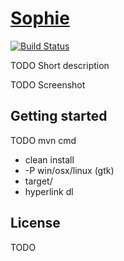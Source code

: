 # [Sophie](http://fengtan.github.io/sophie/)

[![Build Status](https://travis-ci.org/fengtan/sophie.svg?branch=master)](https://travis-ci.org/fengtan/sophie)

TODO Short description

TODO Screenshot

## Getting started

TODO mvn cmd
- clean install
- -P win/osx/linux (gtk)
- target/
- hyperlink dl

## License

TODO
